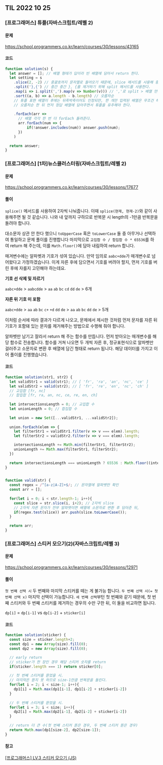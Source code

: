 ## TIL 2022 10 25

### [프로그래머스] 튜플(자바스크립트/레벨 2)

#### 문제

https://school.programmers.co.kr/learn/courses/30/lessons/43165

#### 코드

```js
function solution(s) {
  let answer = []; // 배열 형태가 답이라 빈 배열에 담아서 return 한다.
  let setting = s
    .slice(2, -2) // 중괄호까지 문자열로 들어오기 때문에, slice 메서드를 사용해 중괄호를 제거하고,
    .split('},{') // 중간 중간 }, {를 제거하기 위해 split 메서드를 사용한다.
    .map(i => i.split(',').map(v => Number(v))) // ','로 split > 배열 만든 후 문자열 > 숫자로 형변환
    .sort((a, b) => a.length - b.length) // 오름차순
    // 튜플 표현 배열이 후에는 뒤죽박죽이어도 인정되만, 한 개만 입력된 배열은 무조건 해당 튜플의 첫 스타트이기 때문에,
    // 오름차순 한 뒤 먼저 정답 배열에 담아주면서 튜플을 유추해야 한다.
    
    .forEach(arr =>
      // 배열 각각 한 번 더 forEach 돌려준다.
      arr.forEach(num => {
          if(!answer.includes(num)) answer.push(num);
      })
    )
  
  return answer;
}
```

### [프로그래머스] [1차]뉴스클러스터링(자바스크립트/레벨 2)

#### 문제

https://school.programmers.co.kr/learn/courses/30/lessons/17677

#### 풀이

<code>splice()</code> 메서드를 사용하여 2자씩 나눠줍니다.
이때 <code>splice(현재, 현재-2)</code>와 같이 사용해주면 될 것 같습니다.
나와 내 앞까지 구하므로 반복문 시 length의 -1만큼 반복문을 돌려야 합니다.

대소문자 상관 안 한다 했으니 <code>toUpperCase</code> 혹은 <code>toLowerCase</code> 둘 중 아무거나 선택하여 통일하고 문제 풀이를 진행합니다
마지막으로 <code>교집합 수 / 합집합 수 * 65536</code>를 하여 return 해 주는데, 이를 <code>Math.floor()</code>에 담아 내림하여 return 합니다.

매겨변수에는 알파벳과 기호가 섞여 있습니다. 만약 임의로 <code>aabc+dde</code>가 매개변수로 넘어왔다고 가정하겠습니다.
이게 자른 후에 담으면서 기호를 버려야 할지, 먼저 기호를 버린 후에 자를지 고민해야 하는데요.

**기호 선 삭제 및 자르기**

<code>aabc+dde</code> > <code>aabcdde</code> > <code>aa</code> <code>ab</code> <code>bc</code> <code>cd</code> <code>dd</code> <code>de</code> > 6개

**자른 뒤 기호 미 포함**

<code>aabc+dde</code> > <code>aa</code> <code>ab</code> <code>bc</code> <code>c+</code> <code>+d</code> <code>dd</code> <code>de</code> > <code>aa</code> <code>ab</code> <code>bc</code> <code>dd</code> <code>de</code> > 5개

이처럼 순서에 따라 결과가 다르게 나오고, 문제에서 제시한 것처럼 먼저 문자를 자른 뒤 기호가 포함돼 있는 문자를 제거해주는 방법으로 수행해 줘야 합니다.

알파벳만 남기고 잘라서 return 해 주는 함수를 만듭니다. 먼저 받아오는 매개변수를 해당 함수로 전송합니다. 함수를 거쳐 나오면 두 개씩 자른 후, 정규표현식으로 알파벳만 걸러주고 소문자로 변환 후 배열에 담긴 형태로 return 됩니다. 해당 데이터를 가지고 이어 풀이를 진행했습니다.

#### 코드

```js
function solution(str1, str2) {
  let validStr1 = valid(str1); // [ 'fr', 'ra', 'an', 'nc', 'ce' ]
  let validStr2 = valid(str2); // [ 'fr', 're', 'en', 'nc', 'ch' ]
  // 교집합 [fr, nc]
  // 합칩합 [fr, ra, an, nc, ce, re, en, ch]
  
  let intersectionsLength = 0; // 교집합 수
  let unionLength = 0; // 합집합 수
  
  let union = new Set([...validStr1, ...validStr2]);
  
  union.forEach(elem => {
    let filterStr1 = validStr1.filter(v => v === elem).length;
    let filterStr2 = validStr2.filter(v => v === elem).length;

    intersectionsLength += Math.min(filterStr1, filterStr2);
    unionLength += Math.max(filterStr1, filterStr2);
  })
  
  return intersectionsLength === unionLength ? 65536 : Math.floor((intersectionsLength/unionLength)*65536);
}


function valid(str) {
  const regex = /^[a-z|A-Z]+$/; // 문자열에 알파벳만 확인
  const arr = [];
  
  for(let i = 0; i < str.length-1; i++){
    const slice = str.slice(i, i+2); // 2자씩 slice
    // 2자씩 자른 문자가 전부 알파벳이면 배열에 소문자로 변환 후 담아준 뒤,
    if(regex.test(slice)) arr.push(slice.toLowerCase());
  }
  
  return arr;
}
```

### [프로그래머스] 스티커 모으기(2)(자바스크립트/레벨 3)

#### 문제

https://school.programmers.co.kr/learn/courses/30/lessons/12971

#### 풀이

<code>첫 번째 선택 시</code> 두 번째와 마지막 스티커를 떼는 게 불가능 합니다.
<code>두 번째 선택 시(= 첫 번째 선택 x)</code> 마지막 선택이 가능합니다.
<code>세 번째 선택</code>부턴 첫 번째와 같기 때문에, 첫 번째 스티커와 두 번째 스티커를 제거하는 경우의 수만 구한 뒤, 이 둘을 비교하면 됩니다.

<code>dp[i]</code> = <code>dp[i-1]</code> vs <code>dp[i-2]</code> + <code>sticker[i]</code>

#### 코드

```js
function solution(sticker) {
  const size = sticker.length+2;
  const dp1 = new Array(size).fill(0);
  const dp2 = new Array(size).fill(0);

  // early return
  // sticker가 한 장인 경우 해당 스티커 숫자를 return
  if(sticker.length === 1) return sticker[0];
  
  // 첫 번째 스티커를 뜯었을 시.
  // 마지막은 뜯지 못 하므로 size-1만큼 반복문을 돌린다.
  for(let i = 2; i < size-1; i++){
    dp1[i] = Math.max(dp1[i-1], dp1[i-2] + sticker[i-2])
  }
  
  // 두 번째 스티커를 뜯었을 시.
  for(let i = 3; i < size; i++){
    dp2[i] = Math.max(dp2[i-1], dp2[i-2] + sticker[i-2])
  }
  
  // return 더 큰 수(첫 번째 스티커 뜯은 경우, 두 번째 스티커 뜯은 경우)
  return Math.max(dp1[size-2], dp2[size-1]);
}
```

#### 참고

[[프로그래머스] LV.3 스티커 모으기 (JS)](https://velog.io/@longroadhome/%ED%94%84%EB%A1%9C%EA%B7%B8%EB%9E%98%EB%A8%B8%EC%8A%A4-LV.3-%EC%8A%A4%ED%8B%B0%EC%BB%A4-%EB%AA%A8%EC%9C%BC%EA%B8%B0-JS)
